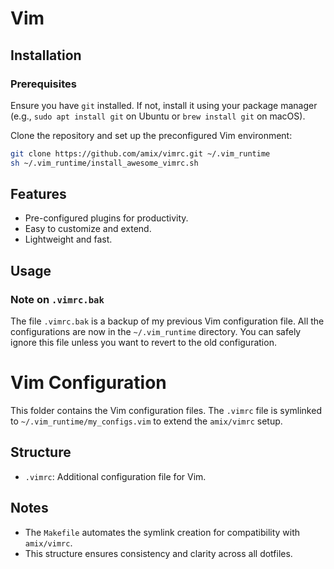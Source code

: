 # Vim

## Installation

### Prerequisites

Ensure you have `git` installed. If not, install it using your package manager (e.g., `sudo apt install git` on Ubuntu or `brew install git` on macOS).

Clone the repository and set up the preconfigured Vim environment:

```bash
git clone https://github.com/amix/vimrc.git ~/.vim_runtime
sh ~/.vim_runtime/install_awesome_vimrc.sh
```

## Features

- Pre-configured plugins for productivity.
- Easy to customize and extend.
- Lightweight and fast.

## Usage

### Note on `.vimrc.bak`

The file `.vimrc.bak` is a backup of my previous Vim configuration file. All the configurations are now in the `~/.vim_runtime` directory. You can safely ignore this file unless you want to revert to the old configuration.

# Vim Configuration

This folder contains the Vim configuration files. The `.vimrc` file is symlinked to `~/.vim_runtime/my_configs.vim` to extend the `amix/vimrc` setup.

## Structure

- `.vimrc`: Additional configuration file for Vim.

## Notes

- The `Makefile` automates the symlink creation for compatibility with `amix/vimrc`.
- This structure ensures consistency and clarity across all dotfiles.
